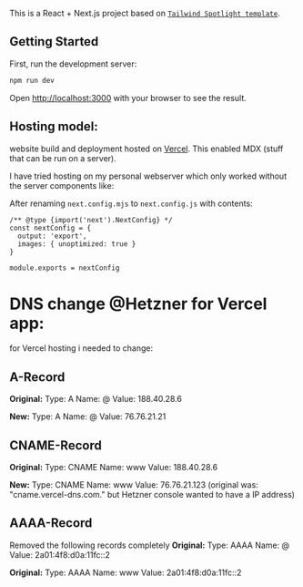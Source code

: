 This is a React + Next.js project based on [`Tailwind Spotlight template`](https://tailwindui.com/templates/spotlight).

## Getting Started

First, run the development server:

```bash
npm run dev
```

Open [http://localhost:3000](http://localhost:3000) with your browser to see the result.


## Hosting model:

website build and deployment hosted on [Vercel](https://vercel.com/enterprisebugs-projects/sirz-de). This enabled MDX (stuff that can be run on a server).

I have tried hosting on my personal webserver which only worked without the server components like:

After renaming `next.config.mjs` to `next.config.js` with contents:
```
/** @type {import('next').NextConfig} */
const nextConfig = {
  output: 'export',
  images: { unoptimized: true }
}
   
module.exports = nextConfig
```

# DNS change @Hetzner for Vercel app:
for Vercel hosting i needed to change:

## A-Record
**Original:**
Type: A 
Name: @
Value: 188.40.28.6

**New:**
Type: A
Name: @
Value: 76.76.21.21

## CNAME-Record
**Original:**
Type: CNAME
Name: www
Value: 188.40.28.6

**New:**
Type: CNAME
Name: www
Value: 76.76.21.123 (original was: "cname.vercel-dns.com." but Hetzner console wanted to have a IP address)

## AAAA-Record
Removed the following records completely
**Original:**
Type: AAAA 
Name: @
Value: 2a01:4f8:d0a:11fc::2

**Original:**
Type: AAAA 
Name: www
Value: 2a01:4f8:d0a:11fc::2